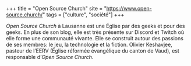+++
title = "Open Source Church"
site = "https://www.open-source.church/"
tags = ["culture", "société"]
+++

*Open Source Church* à Lausanne est une Église par des geeks et pour des geeks. En plus de son blog, elle est très présente sur Discord et Twitch où elle forme une communauté vivante. Elle se construit autour des passions de ses membres: le jeu, la technologie et la fiction. Olivier Keshavjee, pasteur de l’EERV (Église réformée évangélique du canton de Vaud), est responsable d’*Open Source Church*.
